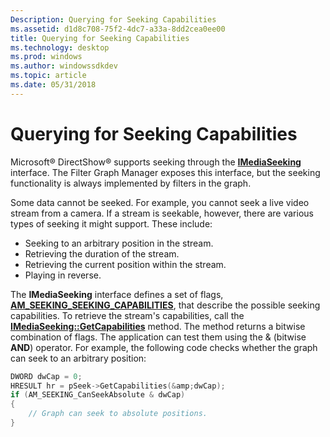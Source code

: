 ```yaml
---
Description: Querying for Seeking Capabilities
ms.assetid: d1d8c708-75f2-4dc7-a33a-8dd2cea0ee00
title: Querying for Seeking Capabilities
ms.technology: desktop
ms.prod: windows
ms.author: windowssdkdev
ms.topic: article
ms.date: 05/31/2018
---
```


# Querying for Seeking Capabilities

Microsoft® DirectShow® supports seeking through the [**IMediaSeeking**](/windows/desktop/api/Strmif/nn-strmif-imediaseeking) interface. The Filter Graph Manager exposes this interface, but the seeking functionality is always implemented by filters in the graph.

Some data cannot be seeked. For example, you cannot seek a live video stream from a camera. If a stream is seekable, however, there are various types of seeking it might support. These include:

-   Seeking to an arbitrary position in the stream.
-   Retrieving the duration of the stream.
-   Retrieving the current position within the stream.
-   Playing in reverse.

The **IMediaSeeking** interface defines a set of flags, [**AM\_SEEKING\_SEEKING\_CAPABILITIES**](/windows/desktop/api/strmif/ne-strmif-am_seeking_seekingcapabilities), that describe the possible seeking capabilities. To retrieve the stream's capabilities, call the [**IMediaSeeking::GetCapabilities**](/windows/desktop/api/Strmif/nf-strmif-imediaseeking-getcapabilities) method. The method returns a bitwise combination of flags. The application can test them using the & (bitwise **AND**) operator. For example, the following code checks whether the graph can seek to an arbitrary position:


```C++
DWORD dwCap = 0;
HRESULT hr = pSeek->GetCapabilities(&amp;dwCap);
if (AM_SEEKING_CanSeekAbsolute & dwCap)
{
    // Graph can seek to absolute positions.
}
```



 

 



